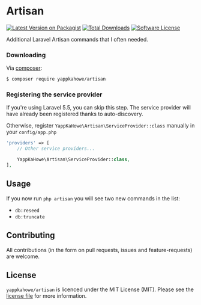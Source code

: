 # Artisan
[![Latest Version on Packagist][ico-version]][link-packagist]
[![Total Downloads][ico-downloads]][link-downloads]
[![Software License][ico-license]](LICENSE.md)

Additional Laravel Artisan commands that I often needed.

### Downloading
Via [composer](http://getcomposer.org):

```bash
$ composer require yappkahowe/artisan
```

### Registering the service provider
If you're using Laravel 5.5, you can skip this step. The service provider will have already been registered
thanks to auto-discovery.

Otherwise, register `YappKaHowe\Artisan\ServiceProvider::class` manually in your `config/app.php`

```php
'providers' => [
    // Other service providers...

    YappKaHowe\Artisan\ServiceProvider::class,
],
```

## Usage
If you now run `php artisan` you will see two new commands in the list:
- `db:reseed`
- `db:truncate`

## Contributing
All contributions (in the form on pull requests, issues and feature-requests) are welcome.

## License
`yappkahowe/artisan` is licenced under the MIT License (MIT). Please see the
[license file](LICENSE.md) for more information.

[ico-version]: https://img.shields.io/packagist/v/yappkahowe/artisan.svg?style=flat-square
[ico-license]: https://img.shields.io/badge/license-MIT-green.svg?style=flat-square
[ico-downloads]: https://img.shields.io/packagist/dt/yappkahowe/artisan.svg?style=flat-square

[link-packagist]: https://packagist.org/packages/yappkahowe/artisan
[link-downloads]: https://packagist.org/packages/yappkahowe/artisan